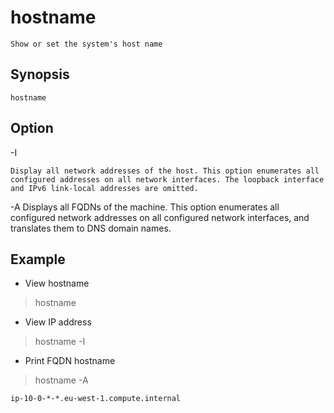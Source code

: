 # hostname

    Show or set the system's host name

## Synopsis

`hostname`

## Option

-I

    Display all network addresses of the host. This option enumerates all configured addresses on all network interfaces. The loopback interface and IPv6 link-local addresses are omitted.

-A
    Displays all FQDNs of the machine. This option enumerates all configured network addresses on all configured network interfaces, and translates them to DNS domain names.

## Example

* View hostname

> hostname

* View IP address

> hostname -I

* Print FQDN hostname

> hostname -A

    ip-10-0-*-*.eu-west-1.compute.internal
